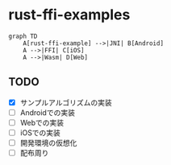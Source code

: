 # rust-ffi-examples

```mermaid
graph TD
    A[rust-ffi-example] -->|JNI| B[Android]
    A -->|FFI| C[iOS]
    A -->|Wasm| D[Web]
```

## TODO
- [x] サンプルアルゴリズムの実装
- [ ] Androidでの実装
- [ ] Webでの実装
- [ ] iOSでの実装
- [ ] 開発環境の仮想化
- [ ] 配布周り